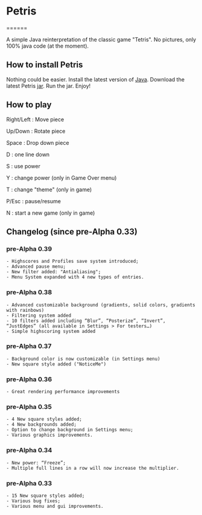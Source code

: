 # Petris
======

A simple Java reinterpretation of the classic game "Tetris". No pictures, only 100% java code (at the moment).

## How to install Petris

Nothing could be easier. Install the latest version of [Java]. Download the latest Petris [jar]. Run the jar. Enjoy!

## How to play

Right/Left : Move piece

Up/Down : Rotate piece

Space : Drop down piece

D : one line down

S : use power

Y : change power (only in Game Over menu)

T : change "theme" (only in game)

P/Esc : pause/resume

N : start a new game (only in game)

## Changelog (since pre-Alpha 0.33)

### pre-Alpha 0.39

	- Highscores and Profiles save system introduced;
	- Advanced pause menu;
	- New filter added: "Antialiasing";
	- Menu System expanded with 4 new types of entries.

### pre-Alpha 0.38

	- Advanced customizable background (gradients, solid colors, gradients with rainbows)
	- Filtering system added
	- 10 filters added including “Blur”, “Posterize”, “Invert”, “JustEdges” (all available in Settings > For testers…)
	- Simple highscoring system added

### pre-Alpha 0.37

	- Background color is now customizable (in Settings menu)
	- New square style added ("NoticeMe")

### pre-Alpha 0.36

	- Great rendering performance improvements

### pre-Alpha 0.35

	- 4 New square styles added;
	- 4 New backgrounds added;
	- Option to change background in Settings menu;
	- Various graphics improvements.

### pre-Alpha 0.34

	- New power: “Freeze”;
	- Multiple full lines in a row will now increase the multiplier.

### pre-Alpha 0.33
	
	- 15 New square styles added;
	- Various bug fixes;
	- Various menu and gui improvements.


[Java]: https://www.java.com/it/download/


[jar]: https://github.com/ParsleyJ/Petris/blob/master/jars/Petris-preAlpha039.jar?raw=true


